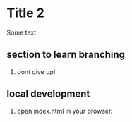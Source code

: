 # Title 2

Some text

## section to learn branching

1. dont give up!

## local development

1. open index.html in your browser.

